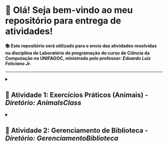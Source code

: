 # 👋 Olá! Seja bem-vindo ao meu repositório para entrega de atividades!

#### 📚 Este repositório será utilizado para o envio das atividades resolvidas na disciplina de **Laboratório de programação** do curso de Ciência da Computação no **UNIFAGOC**, ministrado pelo professor: *Eduardo Luiz Feliciano Jr.*

---

<details>
  <summary><h2>📌 Atividade 1: Exercícios Práticos (Animais) - <em>Diretório: AnimalsClass</em></h2></summary>

## 🛠 Conceitos de POO com Java

Este projeto demonstra o uso prático de **POO** com Java.  
O objetivo é apresentar exemplos claros de como **criar**, **manipular**, **abastrair**, **implementar** e **consumir** os recursos proporcionados pelo paradigma.

---

### 📋 Estrutura dos Dados

A classe `AnimalsClass` define a estrutura de cada animal sendo a nossa classe abstrata:

```java
public abstract class AnimalsClass {
    private String name;
    private String song;
    private String color;
    private Integer age;
    // Constructor, Getters and Setters 
    public abstract String emitSong();    
    public abstract String alterSong(String newSong);
}
```

## 🔭 3 Classes implementando a abstração

### 🧩 Classes

<table>
  <thead>
    <tr>
      <th>Nome da classe</th>
      <th>Nome setado no objeto</th>
      <th>Som setado</th>
      <th>Cor setada</th>
      <th>Idade setada</th>
    </tr>
  </thead>
  <tbody>
    <tr>
      <td>HorseClass</td>
      <td>Flash</td>
      <td>Relincho</td>
      <td>Brown</td>
      <td>12</td>
    </tr>
    <tr>
      <td>CatClass</td>
      <td>Garfield</td>
      <td>Miado</td>
      <td>orange</td>
      <td>46</td>
    </tr>
    <tr>
      <td>DogClass</td>
      <td>Max</td>
      <td>Latido</td>
      <td>white</td>
      <td>22</td>
    </tr>
  </tbody>
</table>

### 🧩 Funções Implementadas

#### ● Function1️⃣ emitSong() 
▶Mostra no console o nome do animal e o som emitido por ele.

#### ● Function2️⃣ alterSong(String newSong)
▶Mostra no console o nome do animal e informa que ele recebeu um novo som, faz a troca do valor e chama a função emitSong.

#### ● Function3️⃣ insertInCart(List<AnimalsClass> animals)
▶Mostra no console uma mensagem que o veterinário pegou algum animal e o inseriu na carrocinha para cada um dos elementos presentes no array.

</details>

<details>
  <summary><h2>📌 Atividade 2: Gerenciamento de Biblioteca - <em>Diretório: GerenciamentoBiblioteca</em></h2></summary>

## 🛠 Proposta da atividade

Este projeto demonstra o uso prático de **POO** com Java. 
Aplicando os conceitos do paradigma, montamos uma estrutura de projeto simples capaz de realizar de uma forma reduzida o gerenciamento de uma biblioteca.
Dentre as funcionalidades temos como **cadastrar livros, membros e empréstimos**, **editar os mesmos**, **listar os cadastrados** e **remover os cadastros**.

---

### 📋 Estrutura dos Dados

Temos um [DIAGRAMA UML](https://lucid.app/lucidchart/bd1dfb0d-05f8-435d-ac60-6ac66d68abb8/edit?invitationId=inv_76e2c4ff-fcda-4abf-b57f-4b3354baec52) representando as classes do projeto que foi elaborado utilizando a ferramenta [Lucid](https://lucid.app/) 

### 🧩 Funções de gerenciamento implementadas

#### ● Fluxo1️⃣ Gerenciar livros 
▶Listar, cadastrar, editar, remover.

#### ● Fluxo2️⃣ Gerenciar membros
▶Listar, cadastrar, editar, remover.

#### ● Fluxo3️⃣ Gerenciar empréstimos
▶Listar, cadastrar, editar, remover.

### 📋 Integrantes do grupo

#### ● [Gerson f. Ribeiro](https://github.com/gersonfribeiro)

#### ● [Yan Zampier](https://github.com/yanpzr)

#### ● [Allan Mota Melgaço](https://github.com/ALMelga)

</details>
